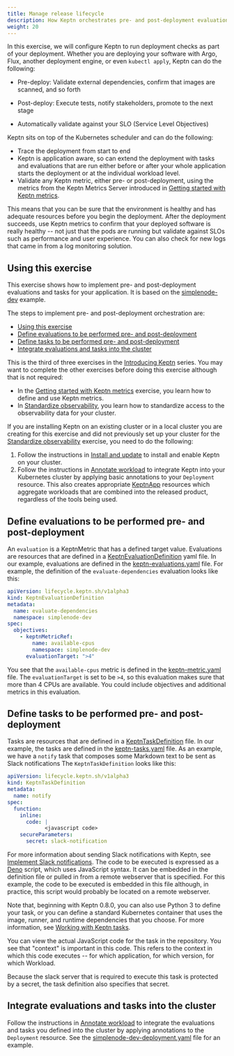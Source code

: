 ```yaml
---
title: Manage release lifecycle
description: How Keptn orchestrates pre- and post-deployment evaluations and tasks
weight: 20
---
```


In this exercise, we will configure Keptn
to run deployment checks as part of your deployment.
Whether you are deploying your software with
Argo, Flux, another deployment engine, or even `kubectl apply`,
Keptn can do the following:

* Pre-deploy: Validate external dependencies,
  confirm that images are scanned, and so forth

* Post-deploy: Execute tests, notify stakeholders,
  promote to the next stage

* Automatically validate against your SLO (Service Level Objectives)

Keptn sits on top of the Kubernetes scheduler
and can do the following:

* Trace the deployment from start to end
* Keptn is application aware,
  so can extend the deployment with tasks and evaluations that
  are run either before or after your whole application starts the deployment
  or at the individual workload level.
* Validate any Keptn metric,
  either pre- or post-deployment,
  using the metrics from the Keptn Metrics Server introduced in
  [Getting started with Keptn metrics](../getting-started/usecase_metrics.md).

This means that you can be sure that the environment is healthy
and has adequate resources before you begin the deployment.
After the deployment succeeds,
use Keptn metrics to confirm that your deployed software is really healthy --
not just that the pods are running but validate against SLOs
such as performance and user experience.
You can also check for new logs that came in from a log monitoring solution.

## Using this exercise

This exercise shows how to implement
pre- and post-deployment evaluations and tasks
for your application.
It is based on the
[simplenode-dev](https://github.com/keptn-sandbox/klt-on-k3s-with-argocd)
example.

The steps to implement pre- and post-deployment orchestration are:

* [Using this exercise](#using-this-exercise)
* [Define evaluations to be performed pre- and post-deployment](#define-evaluations-to-be-performed-pre--and-post-deployment)
* [Define tasks to be performed pre- and post-deployment](#define-tasks-to-be-performed-pre--and-post-deployment)
* [Integrate evaluations and tasks into the cluster](#integrate-evaluations-and-tasks-into-the-cluster)

This is the third of three exercises in the
[Introducing Keptn](_index.md)
series.
You may want to complete the other exercises before doing this exercise
although that is not required:

* In the
  [Getting started with Keptn metrics](usecase_metrics.md)
  exercise, you learn how to define and use Keptn metrics.
* In [Standardize observability](usecase-observability.md),
  you learn how to standardize access
  to the observability data for your cluster.

If you are installing Keptn on an existing cluster
or in a local cluster you are creating for this exercise
and did not previously set up your cluster for the
[Standardize observability](usecase-observability.md) exercise,
you need to do the following:

1. Follow the instructions in
   [Install and update](../install/_index.md)
   to install and enable Keptn on your cluster.
1. Follow the instructions in
   [Annotate workload](../implementing/integrate/#basic-annotations)
   to integrate Keptn into your Kubernetes cluster
   by applying basic annotations to your `Deployment` resource.
   This also creates appropriate
   [KeptnApp](../yaml-crd-ref/app.md) resources
   which aggregate workloads that are combined into the released product,
   regardless of the tools being used.

## Define evaluations to be performed pre- and post-deployment

An `evaluation` is a KeptnMetric that has a defined target value.
Evaluations are resources that are defined in a
[KeptnEvaluationDefinition](../yaml-crd-ref/evaluationdefinition.md)
yaml file.
In our example, evaluations are defined in the
[keptn-evaluations.yaml](https://github.com/keptn-sandbox/klt-on-k3s-with-argocd/blob/main/simplenode-dev/keptn-evaluations.yaml)
file.
For example, the definition of the `evaluate-dependencies` evaluation
looks like this:

```yaml
apiVersion: lifecycle.keptn.sh/v1alpha3
kind: KeptnEvaluationDefinition
metadata:
  name: evaluate-dependencies
  namespace: simplenode-dev
spec:
  objectives:
    - keptnMetricRef:
        name: available-cpus
        namespace: simplenode-dev
      evaluationTarget: ">4"
```

You see that the `available-cpus` metric is defined in the
[keptn-metric.yaml](https://github.com/keptn-sandbox/klt-on-k3s-with-argocd/blob/main/simplenode-dev/keptn-metric.yaml)
file.
The `evaluationTarget` is set to be `>4`,
so this evaluation makes sure that more than 4 CPUs are available.
You could include objectives and additional metrics in this evaluation.

## Define tasks to be performed pre- and post-deployment

Tasks are resources that are defined in a
[KeptnTaskDefinition](../yaml-crd-ref/taskdefinition.md)
file.
In our example, the tasks are defined in the
[keptn-tasks.yaml](https://github.com/keptn-sandbox/klt-on-k3s-with-argocd/blob/main/simplenode-dev/keptn-tasks.yaml)
file.
As an example,
we have a `notify` task that composes some Markdown text
to be sent as Slack notifications
The `KeptnTaskDefinition` looks like this:

```yaml
apiVersion: lifecycle.keptn.sh/v1alpha3
kind: KeptnTaskDefinition
metadata:
  name: notify
spec:
  function:
    inline:
      code: | 
            <javascript code>
    secureParameters:
      secret: slack-notification
```

For more information about sending Slack notifications with Keptn, see
[Implement Slack notifications](../implementing/slack.md).
The code to be executed is expressed as a
[Deno](https://deno.com)
script, which uses JavaScript syntax.
It can be embedded in the definition file
or pulled in from a remote webserver that is specified.
For this example, the code to be executed is embedded in this file
although, in practice,
this script would probably be located on a remote webserver.

Note that, beginning with Keptn 0.8.0,
you can also use Python 3 to define your task,
or you can define a standard Kubernetes container
that uses the image, runner, and runtime dependencies that you choose.
For more information, see
[Working with Keptn tasks](../implementing/tasks).

You can view the actual JavaScript code for the task in the repository.
You see that "context" is important in this code.
This refers to the context in which this code executes --
for which application, for which version, for which Workload.

Because the slack server that is required to execute this task
is protected by a secret, the task definition also specifies that secret.

## Integrate evaluations and tasks into the cluster

Follow the instructions in
[Annotate workload](../implementing/integrate/#pre--and-post-deployment-checks)
to integrate the evaluations and tasks you defined
into the cluster
by applying annotations to the `Deployment` resource.
See the
[simplenode-dev-deployment.yaml](https://github.com/keptn-sandbox/klt-on-k3s-with-argocd/blob/main/simplenode-dev/simplenode-dev-deployment.yaml)
file for an example.
